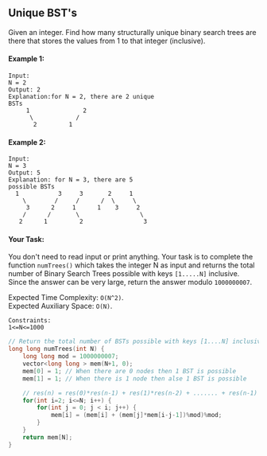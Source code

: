 ## Unique BST's

Given an integer. Find how many structurally unique binary search trees are there that stores the values from 1 to that integer (inclusive).

#### Example 1:

```
Input:
N = 2
Output: 2
Explanation:for N = 2, there are 2 unique
BSTs
     1               2
      \            /
       2         1
```

#### Example 2:

```
Input:
N = 3
Output: 5
Explanation: for N = 3, there are 5
possible BSTs
  1           3     3       2     1
    \        /     /      /  \     \
     3      2     1      1    3     2
    /      /       \                 \
   2      1         2                 3
```

#### Your Task:

You don't need to read input or print anything. Your task is to complete the function `numTrees()` which takes the integer N as input and returns the total number of Binary Search Trees possible with keys `[1.....N]` inclusive. Since the answer can be very large, return the answer modulo `1000000007`.

Expected Time Complexity: `O(N^2)`.  
Expected Auxiliary Space: `O(N)`.

```
Constraints:
1<=N<=1000
```

```c++
// Return the total number of BSTs possible with keys [1....N] inclusive.
long long numTrees(int N) {
    long long mod = 1000000007;
    vector<long long > mem(N+1, 0);
    mem[0] = 1; // When there are 0 nodes then 1 BST is possible
    mem[1] = 1; // When there is 1 node then alse 1 BST is possible

    // res(n) = res(0)*res(n-1) + res(1)*res(n-2) + ....... + res(n-1) * res(0);
    for(int i=2; i<=N; i++) {
        for(int j = 0; j < i; j++) {
            mem[i] = (mem[i] + (mem[j]*mem[i-j-1])%mod)%mod;
        }
    }
    return mem[N];
}
```
